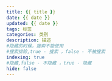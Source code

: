 ```yaml
---
title: {{ title }}
date: {{ date }}
updated: {{ date }}
tags: 标签
categories: 类别
description: 描述
#隐藏的时候，搜索不能使用
#搜索排除,true - 搜索 ，false - 不被搜索
indexing: true
#隐藏,false - 不隐藏 ，true - 隐藏
hide: false
---
```

